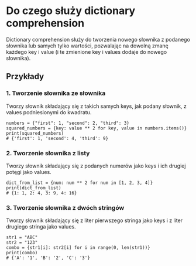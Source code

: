 # Do czego służy dictionary comprehension  
Dictionary comprehension służy do tworzenia nowego słownika z podanego słownika lub samych tylko wartości, pozwalając na dowolną zmanę każdego key i value (i te zmienione key i values dodaje do nowego słownika).  
  
## Przykłady   
### 1. Tworzenie słownika ze słownika   
Tworzy słownik składający się z takich samych keys, jak podany słownik, z values podniesionymi do kwadratu.  
  
```
numbers = {"first": 1, "second": 2, "third": 3}
squared_numbers = {key: value ** 2 for key, value in numbers.items()}
print(squared_numbers)
# {'first': 1, 'second': 4, 'third': 9}
```
  
### 2. Tworzenie słownika z listy   
Tworzy słownik składający się z podanych numerów jako keys i ich drugiej potęgi jako values.   
  
```
dict_from_list = {num: num ** 2 for num in [1, 2, 3, 4]}
print(dict_from_list)
# {1: 1, 2: 4, 3: 9, 4: 16}
```
  
### 3. Tworzenie słownika z dwóch stringów   
Tworzy słownik składający się z liter pierwszego stringa jako keys i z liter drugiego stringa jako values.  
  
```
str1 = "ABC"
str2 = "123"
combo = {str1[i]: str2[i] for i in range(0, len(str1))}
print(combo)
# {'A': '1', 'B': '2', 'C': '3'}
```
